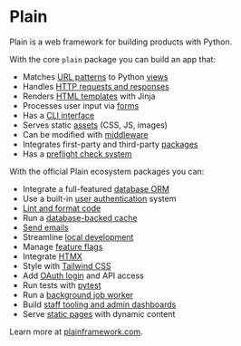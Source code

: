 <!-- This file is compiled from plain/plain/README.md. Do not edit this file directly. -->

# Plain

Plain is a web framework for building products with Python.

With the core `plain` package you can build an app that:

- Matches [URL patterns](https://plainframework.com/docs/plain/plain/urls) to Python [views](https://plainframework.com/docs/plain/plain/views)
- Handles [HTTP requests and responses](https://plainframework.com/docs/plain/plain/http)
- Renders [HTML templates](https://plainframework.com/docs/plain/plain/templates) with Jinja
- Processes user input via [forms](https://plainframework.com/docs/plain/plain/forms)
- Has a [CLI interface](https://plainframework.com/docs/plain/plain/cli)
- Serves static [assets](https://plainframework.com/docs/plain/plain/assets) (CSS, JS, images)
- Can be modified with [middleware](https://plainframework.com/docs/plain/plain/middleware)
- Integrates first-party and third-party [packages](https://plainframework.com/docs/plain/plain/packages)
- Has a [preflight check system](https://plainframework.com/docs/plain/plain/preflight)

With the official Plain ecosystem packages you can:

- Integrate a full-featured [database ORM](https://plainframework.com/docs/plain-models/)
- Use a built-in [user authentication](https://plainframework.com/docs/plain-auth/) system
- [Lint and format code](https://plainframework.com/docs/plain-code/)
- Run a [database-backed cache](https://plainframework.com/docs/plain-cache/)
- [Send emails](https://plainframework.com/docs/plain-mail/)
- Streamline [local development](https://plainframework.com/docs/plain-dev/)
- Manage [feature flags](https://plainframework.com/docs/plain-flags/)
- Integrate [HTMX](https://plainframework.com/docs/plain-htmx/)
- Style with [Tailwind CSS](https://plainframework.com/docs/plain-tailwind/)
- Add [OAuth login](https://plainframework.com/docs/plain-oauth/) and API access
- Run tests with [pytest](https://plainframework.com/docs/plain-test/)
- Run a [background job worker](https://plainframework.com/docs/plain-worker/)
- Build [staff tooling and admin dashboards](https://plainframework.com/docs/plain-staff/)
- Serve [static pages](https://plainframework.com/docs/plain-pages/) with dynamic content

Learn more at [plainframework.com](https://plainframework.com).
